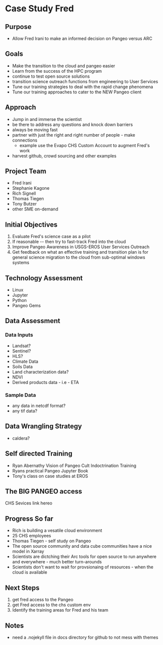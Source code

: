 # Case Study Fred

## Purpose
- Allow Fred Irani to make an informed decision on Pangeo versus ARC

## Goals

- Make the transition to the cloud and pangeo easier
- Learn from the success of the HPC program
- continue to test open source solutions
- transition science outreach functions from engineering to User Services
- Tune our training strategies to deal with the rapid change phenomena
- Tune our training approaches to cater to the NEW Pangeo client

## Approach

- Jump in and immerse the scientist 
- be there to address any questions and knock down barriers
- always be moving fast
- partner with just the right and right number of people - make connections
	- example use the Evapo CHS Custom Account to augment Fred's work
- harvest github, crowd sourcing and other examples


## Project Team

- Fred Irani
- Stephanie Kagone
- Rich Signell
- Thomas Tiegen
- Tony Butzer
- other SME on-demand


## Initial Objectives

1. Evaluate Fred's science case as a pilot
2. If reasonable -- then try to fast-track Fred into the cloud
3. Improve Pangeo Awareness in USGS-EROS User Services Outreach
4. Get feedback on what an effective training and transition plan is for general science migration to the cloud from sub-optimal windows systems



## Technology Assessment

- Linux
- Jupyter
- Python
- Pangeo Gems


## Data Assessment

### Data Inputs

- Landsat?
- Sentinel?
- HLS?
- Climate Data
- Soils Data
- Land characterization data?
- NDVI
- Derived products data - i.e - ETA

### Sample Data 
- any data in netcdf format?
- any tif data?


## Data Wrangling Strategy

- caldera?


## Self directed Training

- Ryan Abernathy Vision of Pangeo Cult Indoctrination Training
- Ryans practical Pangeo Jupyter Book
- Tony's class on case studies at EROS


## The BIG PANGEO access

CHS Sevices link hereo



## Progress So far

- Rich is building a vesatile cloud environment
- 25 CHS employees
- Thomas Tiegen - self study on Pangeo
- The open source community and data cube communities have a nice model in Xarray
- Scientists are dictching their Arc tools for open source to run anywhere and everywhere - much better turn-arounds
- Scientists don't want to wait for provsionaing of resources - when the cloud is available



## Next Steps

1. get fred access to the Pangeo
2. get Fred access to the chs custom env
3. Identify the training areas for Fred and his team



## Notes

- need a .nojekyll file in docs directory for github to not mess with themes
